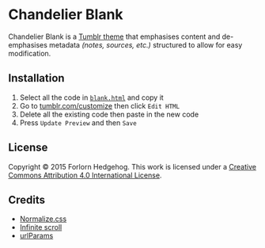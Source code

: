 Chandelier Blank
================

Chandelier Blank is a [Tumblr theme](https://www.tumblr.com/docs/en/custom_themes) that emphasises content and de-emphasises metadata *(notes, sources, etc.)* structured to allow for easy modification.

Installation
------------

1. Select all the code in [`blank.html`](https://raw.githubusercontent.com/forlornhedgehog/chandelier/master/blank.html) and copy it
2. Go to [tumblr.com/customize](https://www.tumblr.com/customize) then click `Edit HTML`
3. Delete all the existing code then paste in the new code
4. Press `Update Preview` and then `Save`

License
-------

Copyright © 2015 Forlorn Hedgehog. This work is licensed under a [Creative Commons Attribution 4.0 International License](http://creativecommons.org/licenses/by/4.0/).

Credits
-------

* [Normalize.css](https://github.com/necolas/normalize.css/)
* [Infinite scroll](http://codysherman.com/tools/infinite-scrolling)
* [urlParams](http://stackoverflow.com/a/2880929/1274763)
